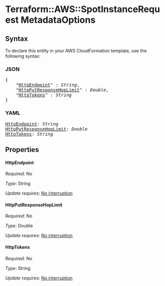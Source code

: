 # Terraform::AWS::SpotInstanceRequest MetadataOptions

## Syntax

To declare this entity in your AWS CloudFormation template, use the following syntax:

### JSON

<pre>
{
    "<a href="#httpendpoint" title="HttpEndpoint">HttpEndpoint</a>" : <i>String</i>,
    "<a href="#httpputresponsehoplimit" title="HttpPutResponseHopLimit">HttpPutResponseHopLimit</a>" : <i>Double</i>,
    "<a href="#httptokens" title="HttpTokens">HttpTokens</a>" : <i>String</i>
}
</pre>

### YAML

<pre>
<a href="#httpendpoint" title="HttpEndpoint">HttpEndpoint</a>: <i>String</i>
<a href="#httpputresponsehoplimit" title="HttpPutResponseHopLimit">HttpPutResponseHopLimit</a>: <i>Double</i>
<a href="#httptokens" title="HttpTokens">HttpTokens</a>: <i>String</i>
</pre>

## Properties

#### HttpEndpoint

_Required_: No

_Type_: String

_Update requires_: [No interruption](https://docs.aws.amazon.com/AWSCloudFormation/latest/UserGuide/using-cfn-updating-stacks-update-behaviors.html#update-no-interrupt)

#### HttpPutResponseHopLimit

_Required_: No

_Type_: Double

_Update requires_: [No interruption](https://docs.aws.amazon.com/AWSCloudFormation/latest/UserGuide/using-cfn-updating-stacks-update-behaviors.html#update-no-interrupt)

#### HttpTokens

_Required_: No

_Type_: String

_Update requires_: [No interruption](https://docs.aws.amazon.com/AWSCloudFormation/latest/UserGuide/using-cfn-updating-stacks-update-behaviors.html#update-no-interrupt)

